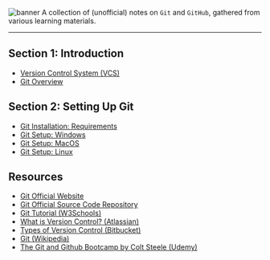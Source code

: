 ![banner](https://github.com/quincyfox/git-notes/assets/152384382/54ec55ac-642e-4aeb-adab-2b68ed101ade)
A collection of (unofficial) notes on `Git` and `GitHub`, gathered from various learning materials.
<hr>

## Section 1: Introduction

- [Version Control System (VCS)](assets/ch1.md)
- [Git Overview](assets/ch2.md)

## Section 2: Setting Up Git

- [Git Installation: Requirements](assets/ch3.md)
- [Git Setup: Windows](assets/ch4.md)
- [Git Setup: MacOS](assets/ch5.md)
- [Git Setup: Linux](assets/ch6.md)

## Resources
- [Git Official Website](https://git-scm.com/)
- [Git Official Source Code Repository](https://github.com/git/git)
- [Git Tutorial (W3Schools)](https://www.w3schools.com/git/default.asp?remote=github)
- [What is Version Control? (Atlassian)](https://www.atlassian.com/git/tutorials/what-is-version-control)
- [Types of Version Control (Bitbucket)](https://support.atlassian.com/bitbucket-cloud/docs/types-of-version-control/)
- [Git (Wikipedia)](https://en.wikipedia.org/wiki/Git)
- [The Git and Github Bootcamp by Colt Steele (Udemy)](https://www.udemy.com/course/git-and-github-bootcamp/)